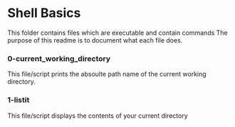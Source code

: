 # Shell Basics
This folder contains files which are executable and contain commands
The purpose of this readme is to document what each file does.

### 0-current_working_directory
This file/script prints the absoulte path name of the current working directory.

### 1-listit
This file/script displays the contents of your current directory

